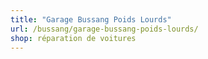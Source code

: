 ```yaml
---
title: "Garage Bussang Poids Lourds"
url: /bussang/garage-bussang-poids-lourds/
shop: réparation de voitures
---
```


